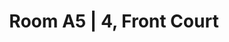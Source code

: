 ---
basin: 'Yes'
cudn: true
floor: Second
grade: 3
images:
- /room_database/images/fc/a5_4_1.jpg
- /room_database/images/fc/a5_4_2.jpg
living_room: 'No'
location: Front Court
name: A5 | 4
network: Wired and Wireless
title: Room A5 | 4, Front Court
---